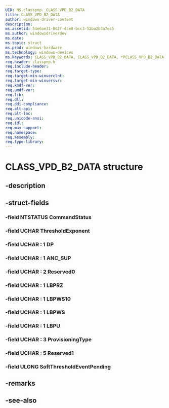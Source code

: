 ```yaml
---
UID: NS.classpnp._CLASS_VPD_B2_DATA
title: CLASS_VPD_B2_DATA
author: windows-driver-content
description: 
ms.assetid: 54e6ae31-062f-4ce8-bcc3-52ba2b3a7ec5
ms.author: windowsdriverdev
ms.date: 
ms.topic: struct
ms.prod: windows-hardware
ms.technology: windows-devices
ms.keywords: CLASS_VPD_B2_DATA, CLASS_VPD_B2_DATA, *PCLASS_VPD_B2_DATA
req.header: classpnp.h
req.include-header:
req.target-type:
req.target-min-winverclnt:
req.target-min-winversvr:
req.kmdf-ver:
req.umdf-ver:
req.lib:
req.dll:
req.ddi-compliance:
req.alt-api:
req.alt-loc:
req.unicode-ansi:
req.idl:
req.max-support:
req.namespace:
req.assembly:
req.type-library:
---
```


# CLASS_VPD_B2_DATA structure

## -description



## -struct-fields

### -field NTSTATUS CommandStatus			
 	
### -field UCHAR ThresholdExponent			
 	
### -field UCHAR  : 1 DP			
 	
### -field UCHAR  : 1 ANC_SUP			
 	
### -field UCHAR  : 2 Reserved0			
 	
### -field UCHAR  : 1 LBPRZ			
 	
### -field UCHAR  : 1 LBPWS10			
 	
### -field UCHAR  : 1 LBPWS			
 	
### -field UCHAR  : 1 LBPU			
 	
### -field UCHAR  : 3 ProvisioningType			
 	
### -field UCHAR  : 5 Reserved1			
 	
### -field ULONG SoftThresholdEventPending			
 	
## -remarks

## -see-also